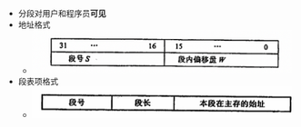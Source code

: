 - 分段对用户和程序员**可见**
- 地址格式
	- ![image.png](../assets/image_1630312360918_0.png)
- 段表项格式
	- ![image.png](../assets/image_1630312374267_0.png)